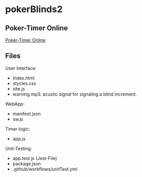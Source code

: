 # pokerBlinds2

## Poker-Timer Online
[Poker-Timer Online](https://alos-source.github.io/pokerBlinds2/)

## Files
User Interface:
- Index.html
- stycles.css
- site.js
- warning.mp3: acustic signal for signaling a blind increment.

WebApp:
- manifest.json
- sw.js

Timer logic:
- app.js

Unit-Testing:
- app.test.js (Jest-File)
- package.json
- .github/workflows/unitTest.yml